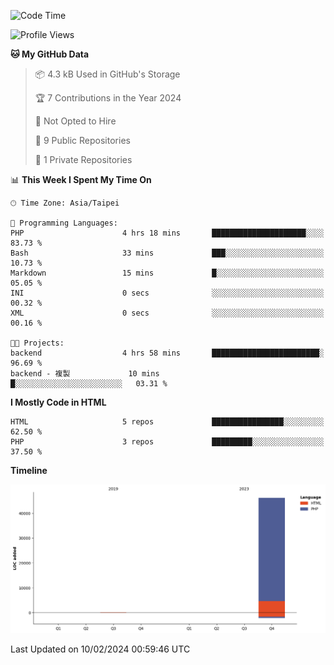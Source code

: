 <!--START_SECTION:waka-->
![Code Time](http://img.shields.io/badge/Code%20Time-162%20hrs%2018%20mins-blue)

![Profile Views](http://img.shields.io/badge/Profile%20Views-0-blue)

**🐱 My GitHub Data** 

> 📦 4.3 kB Used in GitHub's Storage 
 > 
> 🏆 7 Contributions in the Year 2024
 > 
> 🚫 Not Opted to Hire
 > 
> 📜 9 Public Repositories 
 > 
> 🔑 1 Private Repositories 
 > 
📊 **This Week I Spent My Time On** 

```text
🕑︎ Time Zone: Asia/Taipei

💬 Programming Languages: 
PHP                      4 hrs 18 mins       █████████████████████░░░░   83.73 % 
Bash                     33 mins             ███░░░░░░░░░░░░░░░░░░░░░░   10.73 % 
Markdown                 15 mins             █░░░░░░░░░░░░░░░░░░░░░░░░   05.05 % 
INI                      0 secs              ░░░░░░░░░░░░░░░░░░░░░░░░░   00.32 % 
XML                      0 secs              ░░░░░░░░░░░░░░░░░░░░░░░░░   00.16 % 

🐱‍💻 Projects: 
backend                  4 hrs 58 mins       ████████████████████████░   96.69 % 
backend - 複製             10 mins             █░░░░░░░░░░░░░░░░░░░░░░░░   03.31 % 
```

**I Mostly Code in HTML** 

```text
HTML                     5 repos             ████████████████░░░░░░░░░   62.50 % 
PHP                      3 repos             █████████░░░░░░░░░░░░░░░░   37.50 % 
```



**Timeline**

![Lines of Code chart](https://raw.githubusercontent.com/benson828/benson828/main/assets/bar_graph.png)


 Last Updated on 10/02/2024 00:59:46 UTC
<!--END_SECTION:waka-->
